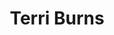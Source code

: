 ---
layout: post
title: Terri Burns
school: NYU
major: Major?
image: https://static.squarespace.com/static/50354720c4aa2d2d3150d3d8/t/527bc320e4b0604afe1f491e/1383842606164/terri-circle.jpg?format=300w
position: Startup Series
positionURL: http://www.techatnyu.org/position
twitter: tcburning
email: t@NYU email?
graduate: 2015
weight: 3
---